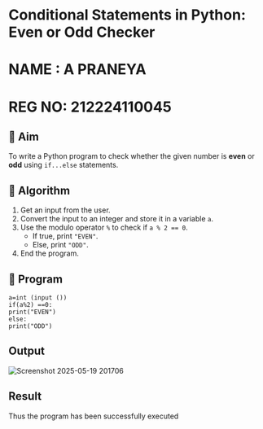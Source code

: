 # Conditional Statements in Python: Even or Odd Checker
# NAME : A PRANEYA
# REG NO: 212224110045
## 🎯 Aim
To write a Python program to check whether the given number is **even** or **odd** using `if...else` statements.

## 🧠 Algorithm
1. Get an input from the user.
2. Convert the input to an integer and store it in a variable `a`.
3. Use the modulo operator `%` to check if `a % 2 == 0`.
   - If true, print `"EVEN"`.
   - Else, print `"ODD"`.
4. End the program.

## 🧾 Program
```
a=int (input ()) 
if(a%2) ==0:
print("EVEN")
else:
print("ODD")
```
## Output

![Screenshot 2025-05-19 201706](https://github.com/user-attachments/assets/1b49f5de-72e9-46ba-a61c-045ade078273)


## Result

Thus the program has been successfully executed
